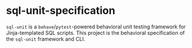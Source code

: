 # sql-unit-specification

`sql-unit` is a `behave`/`pytest`-powered behavioral unit testing framework for Jinja-templated SQL scripts. This project is the behavioral specification of the `sql-unit` framework and CLI.
